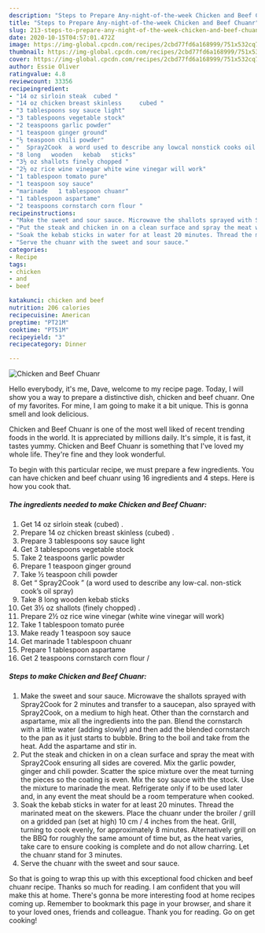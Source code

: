 ```yaml
---
description: "Steps to Prepare Any-night-of-the-week Chicken and Beef Chuanr"
title: "Steps to Prepare Any-night-of-the-week Chicken and Beef Chuanr"
slug: 213-steps-to-prepare-any-night-of-the-week-chicken-and-beef-chuanr
date: 2020-10-15T04:57:01.472Z
image: https://img-global.cpcdn.com/recipes/2cbd77fd6a168999/751x532cq70/chicken-and-beef-chuanr-recipe-main-photo.jpg
thumbnail: https://img-global.cpcdn.com/recipes/2cbd77fd6a168999/751x532cq70/chicken-and-beef-chuanr-recipe-main-photo.jpg
cover: https://img-global.cpcdn.com/recipes/2cbd77fd6a168999/751x532cq70/chicken-and-beef-chuanr-recipe-main-photo.jpg
author: Essie Oliver
ratingvalue: 4.8
reviewcount: 33356
recipeingredient:
- "14 oz sirloin steak  cubed "
- "14 oz chicken breast skinless     cubed "
- "3 tablespoons soy sauce light"
- "3 tablespoons vegetable stock"
- "2 teaspoons garlic powder"
- "1 teaspoon ginger ground"
- "½ teaspoon chili powder"
- "  Spray2Cook  a word used to describe any lowcal nonstick cooks oil spray"
- "8 long   wooden   kebab   sticks"
- "3½ oz shallots finely chopped "
- "2½ oz rice wine vinegar white wine vinegar will work"
- "1 tablespoon tomato pure"
- "1 teaspoon soy sauce"
- "marinade   1 tablespoon chuanr"
- "1 tablespoon aspartame"
- "2 teaspoons cornstarch corn flour "
recipeinstructions:
- "Make the sweet and sour sauce. Microwave the shallots sprayed with Spray2Cook for 2 minutes and transfer to a saucepan, also sprayed with Spray2Cook, on a medium to high heat. Other than the cornstarch and aspartame, mix all the ingredients into the pan. Blend the cornstarch with a little water (adding slowly) and then add the blended cornstarch to the pan as it just starts to bubble. Bring to the boil and take from the heat. Add the aspartame and stir in."
- "Put the steak and chicken in on a clean surface and spray the meat with Spray2Cook ensuring all sides are covered. Mix the garlic powder, ginger and chili powder. Scatter the spice mixture over the meat turning the pieces so the coating is even. Mix the soy sauce with the stock. Use the mixture to marinade the meat. Refrigerate only if to be used later and, in any event the meat should be a room temperature when cooked."
- "Soak the kebab sticks in water for at least 20 minutes. Thread the marinated meat on the skewers. Place the chuanr under the broiler / grill on a gridded pan (set at high) 10 cm / 4 inches from the heat. Grill, turning to cook evenly, for approximately 8 minutes. Alternatively grill on the BBQ for roughly the same amount of time but, as the heat varies, take care to ensure cooking is complete and do not allow charring. Let the chuanr stand for 3 minutes."
- "Serve the chuanr with the sweet and sour sauce."
categories:
- Recipe
tags:
- chicken
- and
- beef

katakunci: chicken and beef 
nutrition: 206 calories
recipecuisine: American
preptime: "PT21M"
cooktime: "PT51M"
recipeyield: "3"
recipecategory: Dinner

---
```



![Chicken and Beef Chuanr](https://img-global.cpcdn.com/recipes/2cbd77fd6a168999/751x532cq70/chicken-and-beef-chuanr-recipe-main-photo.jpg)

Hello everybody, it's me, Dave, welcome to my recipe page. Today, I will show you a way to prepare a distinctive dish, chicken and beef chuanr. One of my favorites. For mine, I am going to make it a bit unique. This is gonna smell and look delicious.



Chicken and Beef Chuanr is one of the most well liked of recent trending foods in the world. It is appreciated by millions daily. It's simple, it is fast, it tastes yummy. Chicken and Beef Chuanr is something that I've loved my whole life. They're fine and they look wonderful.


To begin with this particular recipe, we must prepare a few ingredients. You can have chicken and beef chuanr using 16 ingredients and 4 steps. Here is how you cook that.

<!--inarticleads1-->

##### The ingredients needed to make Chicken and Beef Chuanr:

1. Get 14 oz sirloin steak  (cubed) .
1. Prepare 14 oz chicken breast skinless     (cubed) .
1. Prepare 3 tablespoons soy sauce light
1. Get 3 tablespoons vegetable stock
1. Take 2 teaspoons garlic powder
1. Prepare 1 teaspoon ginger ground
1. Take ½ teaspoon chili powder
1. Get  “ Spray2Cook ” (a word used to describe any low-cal. non-stick cook’s oil spray)
1. Take 8 long   wooden   kebab   sticks
1. Get 3½ oz shallots (finely chopped) .
1. Prepare 2½ oz rice wine vinegar (white wine vinegar will work)
1. Take 1 tablespoon tomato purée
1. Make ready 1 teaspoon soy sauce
1. Get marinade   1 tablespoon chuanr
1. Prepare 1 tablespoon aspartame
1. Get 2 teaspoons cornstarch corn flour /




<!--inarticleads2-->

##### Steps to make Chicken and Beef Chuanr:

1. Make the sweet and sour sauce. Microwave the shallots sprayed with Spray2Cook for 2 minutes and transfer to a saucepan, also sprayed with Spray2Cook, on a medium to high heat. Other than the cornstarch and aspartame, mix all the ingredients into the pan. Blend the cornstarch with a little water (adding slowly) and then add the blended cornstarch to the pan as it just starts to bubble. Bring to the boil and take from the heat. Add the aspartame and stir in.
1. Put the steak and chicken in on a clean surface and spray the meat with Spray2Cook ensuring all sides are covered. Mix the garlic powder, ginger and chili powder. Scatter the spice mixture over the meat turning the pieces so the coating is even. Mix the soy sauce with the stock. Use the mixture to marinade the meat. Refrigerate only if to be used later and, in any event the meat should be a room temperature when cooked.
1. Soak the kebab sticks in water for at least 20 minutes. Thread the marinated meat on the skewers. Place the chuanr under the broiler / grill on a gridded pan (set at high) 10 cm / 4 inches from the heat. Grill, turning to cook evenly, for approximately 8 minutes. Alternatively grill on the BBQ for roughly the same amount of time but, as the heat varies, take care to ensure cooking is complete and do not allow charring. Let the chuanr stand for 3 minutes.
1. Serve the chuanr with the sweet and sour sauce.




So that is going to wrap this up with this exceptional food chicken and beef chuanr recipe. Thanks so much for reading. I am confident that you will make this at home. There's gonna be more interesting food at home recipes coming up. Remember to bookmark this page in your browser, and share it to your loved ones, friends and colleague. Thank you for reading. Go on get cooking!
